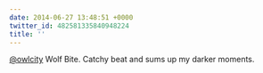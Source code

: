 ```yaml
---
date: 2014-06-27 13:48:51 +0000
twitter_id: 482581335840948224
title: ''
---
```


<!-- Tweet at https://twitter.com/statuses/482578249478725633 is either deleted or protected. -->

[@owlcity](https://twitter.com/owlcity) Wolf Bite. Catchy beat and sums up my darker moments.
